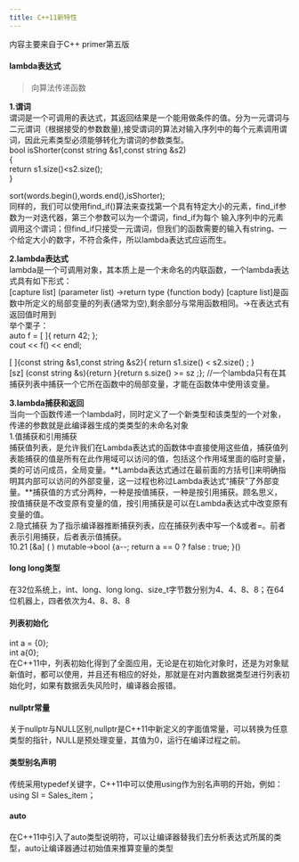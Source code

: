 ```yaml
---
title: C++11新特性
---
```

内容主要来自于C++ primer第五版
#### lambda表达式
> 向算法传递函数  

**1.谓词**  
谓词是一个可调用的表达式，其返回结果是一个能用做条件的值。分为一元谓词与二元谓词（根据接受的参数数量),接受谓词的算法对输入序列中的每个元素调用谓词，因此元素类型必须能够转化为谓词的参数类型。  
bool isShorter(const string &s1,const string &s2)  
{  
     return s1.size()<s2.size();  
}  

sort(words.begin(),words.end(),isShorter);  
同样的，我们可以使用find_if()算法来查找第一个具有特定大小的元素，find_if参数为一对迭代器，第三个参数可以为一个谓词，find_if为每个
输入序列中的元素调用这个谓词；但find_if只接受一元谓词，但我们的函数需要的输入有string、一个给定大小的数字，不符合条件，所以lambda表达式应运而生。  
> 
**2.lambda表达式**  
lambda是一个可调用对象，其本质上是一个未命名的内联函数，一个lambda表达式具有如下形式：  
[capture list] (parameter list) ->return type {function body}
[capture list]是函数中所定义的局部变量的列表(通常为空),剩余部分与常用函数相同。->在表达式有返回值时用到  
举个栗子：  
auto f = [ ]{ return 42; };  
cout << f() << endl;  

[ ]{const string &s1,const string &s2}{ return s1.size() < s2.size() ; }  
[sz] (const string &s){return }{return s.size() >= sz ;}; //一个lambda只有在其捕获列表中捕获一个它所在函数中的局部变量，才能在函数体中使用该变量。  

>
**3.lambda捕获和返回**  
当向一个函数传递一个lambda时，同时定义了一个新类型和该类型的一个对象，传递的参数就是此编译器生成的类类型的未命名对象  
1.值捕获和引用捕获  
捕获值列表，是允许我们在Lambda表达式的函数体中直接使用这些值，捕获值列表能捕获的值是所有在此作用域可以访问的值，包括这个作用域里面的临时变量，类的可访问成员，全局变量。**Lambda表达式通过在最前面的方括号[]来明确指明其内部可以访问的外部变量，这一过程也称过Lambda表达式“捕获”了外部变量。**捕获值的方式分两种，一种是按值捕获，一种是按引用捕获。顾名思义，按值捕获是不改变原有变量的值，按引用捕获是可以在Lambda表达式中改变原有变量的值。  
2.隐式捕获
为了指示编译器推断捕获列表，应在捕获列表中写一个&或者=。前者表示引用捕获，后者表示值捕获。  
10.21  [&a] ( ) mutable->bool {a--; return a == 0 ? false : true; }()




#### long long类型
在32位系统上，int、long、long long、size_t字节数分别为4、4、8、8；在64位机器上，四者依次为4、8、8、8
#### 列表初始化
int a = {0};  
int a{0};  
在C++11中，列表初始化得到了全面应用，无论是在初始化对象时，还是为对象赋新值时，都可以使用，并且还有相应的好处，那就是在对内置数据类型进行列表初始化时，如果有数据丢失风险时，编译器会报错。
#### nullptr常量
关于nullptr与NULL区别,nullptr是C++11中新定义的字面值常量，可以转换为任意类型的指针，NULL是预处理变量，其值为0，运行在编译过程之前。
#### 类型别名声明
传统采用typedef关键字，C++11中可以使用using作为别名声明的开始，例如：using SI = Sales_item；
#### auto
在C++11中引入了auto类型说明符，可以让编译器替我们去分析表达式所属的类型，auto让编译器通过初始值来推算变量的类型


